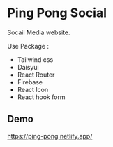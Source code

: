 
# Ping Pong Social

Socail Media website.

Use Package :
- Tailwind css
- Daisyui
- React Router
- Firebase
- React Icon
- React hook form
## Demo


https://ping-pong.netlify.app/